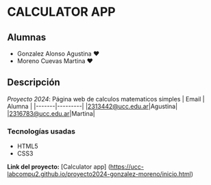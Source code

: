# CALCULATOR APP 
## Alumnas
* Gonzalez Alonso Agustina ♥️
* Moreno Cuevas Martina ♥️
## Descripción
*Proyecto 2024*: Página web de calculos matematicos simples
| Email | Alumna |
|-------|---------|
|2313442@ucc.edu.ar|Agustina|
|2316783@ucc.edu.ar|Martina|

### Tecnologías usadas
* HTML5
* CSS3

**Link del proyecto:** 
[Calculator app] (https://ucc-labcompu2.github.io/proyecto2024-gonzalez-moreno/inicio.html)


